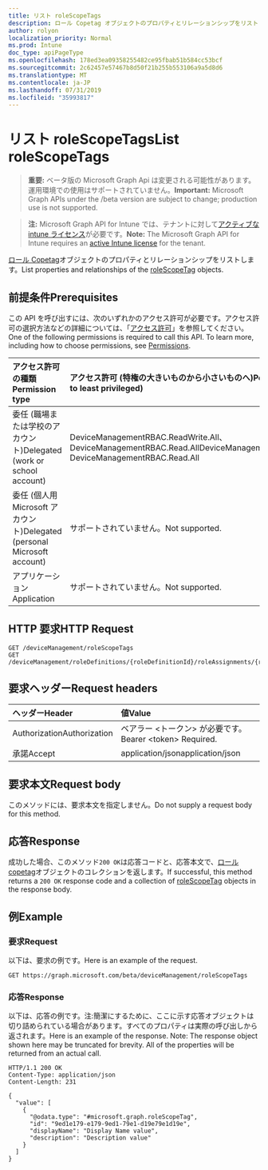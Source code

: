 ```yaml
---
title: リスト roleScopeTags
description: ロール Copetag オブジェクトのプロパティとリレーションシップをリストします。
author: rolyon
localization_priority: Normal
ms.prod: Intune
doc_type: apiPageType
ms.openlocfilehash: 178ed3ea09358255482ce95fbab51b584cc53bcf
ms.sourcegitcommit: 2c62457e57467b8d50f21b255b553106a9a5d8d6
ms.translationtype: MT
ms.contentlocale: ja-JP
ms.lasthandoff: 07/31/2019
ms.locfileid: "35993817"
---
```

# <a name="list-rolescopetags"></a><span data-ttu-id="e23b1-103">リスト roleScopeTags</span><span class="sxs-lookup"><span data-stu-id="e23b1-103">List roleScopeTags</span></span>

> <span data-ttu-id="e23b1-104">**重要:** ベータ版の Microsoft Graph Api は変更される可能性があります。運用環境での使用はサポートされていません。</span><span class="sxs-lookup"><span data-stu-id="e23b1-104">**Important:** Microsoft Graph APIs under the /beta version are subject to change; production use is not supported.</span></span>

> <span data-ttu-id="e23b1-105">**注:** Microsoft Graph API for Intune では、テナントに対して[アクティブな intune ライセンス](https://go.microsoft.com/fwlink/?linkid=839381)が必要です。</span><span class="sxs-lookup"><span data-stu-id="e23b1-105">**Note:** The Microsoft Graph API for Intune requires an [active Intune license](https://go.microsoft.com/fwlink/?linkid=839381) for the tenant.</span></span>

<span data-ttu-id="e23b1-106">[ロール Copetag](../resources/intune-rbac-rolescopetag.md)オブジェクトのプロパティとリレーションシップをリストします。</span><span class="sxs-lookup"><span data-stu-id="e23b1-106">List properties and relationships of the [roleScopeTag](../resources/intune-rbac-rolescopetag.md) objects.</span></span>

## <a name="prerequisites"></a><span data-ttu-id="e23b1-107">前提条件</span><span class="sxs-lookup"><span data-stu-id="e23b1-107">Prerequisites</span></span>
<span data-ttu-id="e23b1-p101">この API を呼び出すには、次のいずれかのアクセス許可が必要です。アクセス許可の選択方法などの詳細については、「[アクセス許可](/graph/permissions-reference)」を参照してください。</span><span class="sxs-lookup"><span data-stu-id="e23b1-p101">One of the following permissions is required to call this API. To learn more, including how to choose permissions, see [Permissions](/graph/permissions-reference).</span></span>

|<span data-ttu-id="e23b1-110">アクセス許可の種類</span><span class="sxs-lookup"><span data-stu-id="e23b1-110">Permission type</span></span>|<span data-ttu-id="e23b1-111">アクセス許可 (特権の大きいものから小さいものへ)</span><span class="sxs-lookup"><span data-stu-id="e23b1-111">Permissions (from most to least privileged)</span></span>|
|:---|:---|
|<span data-ttu-id="e23b1-112">委任 (職場または学校のアカウント)</span><span class="sxs-lookup"><span data-stu-id="e23b1-112">Delegated (work or school account)</span></span>|<span data-ttu-id="e23b1-113">DeviceManagementRBAC.ReadWrite.All、DeviceManagementRBAC.Read.All</span><span class="sxs-lookup"><span data-stu-id="e23b1-113">DeviceManagementRBAC.ReadWrite.All, DeviceManagementRBAC.Read.All</span></span>|
|<span data-ttu-id="e23b1-114">委任 (個人用 Microsoft アカウント)</span><span class="sxs-lookup"><span data-stu-id="e23b1-114">Delegated (personal Microsoft account)</span></span>|<span data-ttu-id="e23b1-115">サポートされていません。</span><span class="sxs-lookup"><span data-stu-id="e23b1-115">Not supported.</span></span>|
|<span data-ttu-id="e23b1-116">アプリケーション</span><span class="sxs-lookup"><span data-stu-id="e23b1-116">Application</span></span>|<span data-ttu-id="e23b1-117">サポートされていません。</span><span class="sxs-lookup"><span data-stu-id="e23b1-117">Not supported.</span></span>|

## <a name="http-request"></a><span data-ttu-id="e23b1-118">HTTP 要求</span><span class="sxs-lookup"><span data-stu-id="e23b1-118">HTTP Request</span></span>
<!-- {
  "blockType": "ignored"
}
-->
``` http
GET /deviceManagement/roleScopeTags
GET /deviceManagement/roleDefinitions/{roleDefinitionId}/roleAssignments/{roleAssignmentId}/microsoft.graph.deviceAndAppManagementRoleAssignment/roleScopeTags
```

## <a name="request-headers"></a><span data-ttu-id="e23b1-119">要求ヘッダー</span><span class="sxs-lookup"><span data-stu-id="e23b1-119">Request headers</span></span>
|<span data-ttu-id="e23b1-120">ヘッダー</span><span class="sxs-lookup"><span data-stu-id="e23b1-120">Header</span></span>|<span data-ttu-id="e23b1-121">値</span><span class="sxs-lookup"><span data-stu-id="e23b1-121">Value</span></span>|
|:---|:---|
|<span data-ttu-id="e23b1-122">Authorization</span><span class="sxs-lookup"><span data-stu-id="e23b1-122">Authorization</span></span>|<span data-ttu-id="e23b1-123">ベアラー &lt;トークン&gt; が必要です。</span><span class="sxs-lookup"><span data-stu-id="e23b1-123">Bearer &lt;token&gt; Required.</span></span>|
|<span data-ttu-id="e23b1-124">承諾</span><span class="sxs-lookup"><span data-stu-id="e23b1-124">Accept</span></span>|<span data-ttu-id="e23b1-125">application/json</span><span class="sxs-lookup"><span data-stu-id="e23b1-125">application/json</span></span>|

## <a name="request-body"></a><span data-ttu-id="e23b1-126">要求本文</span><span class="sxs-lookup"><span data-stu-id="e23b1-126">Request body</span></span>
<span data-ttu-id="e23b1-127">このメソッドには、要求本文を指定しません。</span><span class="sxs-lookup"><span data-stu-id="e23b1-127">Do not supply a request body for this method.</span></span>

## <a name="response"></a><span data-ttu-id="e23b1-128">応答</span><span class="sxs-lookup"><span data-stu-id="e23b1-128">Response</span></span>
<span data-ttu-id="e23b1-129">成功した場合、このメソッド`200 OK`は応答コードと、応答本文で、[ロール copetag](../resources/intune-rbac-rolescopetag.md)オブジェクトのコレクションを返します。</span><span class="sxs-lookup"><span data-stu-id="e23b1-129">If successful, this method returns a `200 OK` response code and a collection of [roleScopeTag](../resources/intune-rbac-rolescopetag.md) objects in the response body.</span></span>

## <a name="example"></a><span data-ttu-id="e23b1-130">例</span><span class="sxs-lookup"><span data-stu-id="e23b1-130">Example</span></span>

### <a name="request"></a><span data-ttu-id="e23b1-131">要求</span><span class="sxs-lookup"><span data-stu-id="e23b1-131">Request</span></span>
<span data-ttu-id="e23b1-132">以下は、要求の例です。</span><span class="sxs-lookup"><span data-stu-id="e23b1-132">Here is an example of the request.</span></span>
``` http
GET https://graph.microsoft.com/beta/deviceManagement/roleScopeTags
```

### <a name="response"></a><span data-ttu-id="e23b1-133">応答</span><span class="sxs-lookup"><span data-stu-id="e23b1-133">Response</span></span>
<span data-ttu-id="e23b1-p102">以下は、応答の例です。注:簡潔にするために、ここに示す応答オブジェクトは切り詰められている場合があります。すべてのプロパティは実際の呼び出しから返されます。</span><span class="sxs-lookup"><span data-stu-id="e23b1-p102">Here is an example of the response. Note: The response object shown here may be truncated for brevity. All of the properties will be returned from an actual call.</span></span>
``` http
HTTP/1.1 200 OK
Content-Type: application/json
Content-Length: 231

{
  "value": [
    {
      "@odata.type": "#microsoft.graph.roleScopeTag",
      "id": "9ed1e179-e179-9ed1-79e1-d19e79e1d19e",
      "displayName": "Display Name value",
      "description": "Description value"
    }
  ]
}
```





